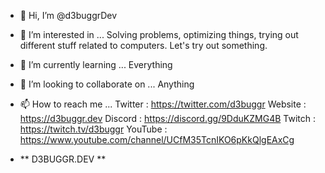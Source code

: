 - 👋 Hi, I’m @d3buggrDev

- 👀 I’m interested in ...
Solving problems, optimizing things, trying out different stuff related to computers. Let's try out something.

- 🌱 I’m currently learning ...
Everything

- 💞️ I’m looking to collaborate on ...
Anything

- 📫 How to reach me ...
Twitter : https://twitter.com/d3buggr
Website : https://d3buggr.dev
Discord : https://discord.gg/9DduKZMG4B
Twitch  : https://twitch.tv/d3buggr
YouTube : https://www.youtube.com/channel/UCfM35TcnIKO6pKkQlgEAxCg


- ** D3BUGGR.DEV ** 
